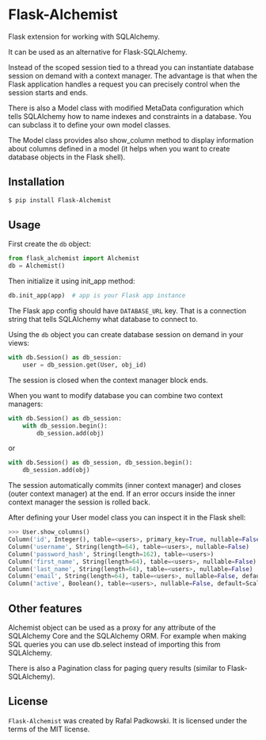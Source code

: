 # Flask-Alchemist

Flask extension for working with SQLAlchemy.

It can be used as an alternative for Flask-SQLAlchemy.

Instead of the scoped session tied to a thread you can instantiate database session
on demand with a context manager. The advantage is that when the Flask application handles a request you can precisely control when the session starts and ends.

There is also a Model class with modified MetaData configuration which tells SQLAlchemy how to name indexes and constraints in a database.
You can subclass it to define your own model classes.

The Model class provides also show_column method to display information about columns defined in a model (it helps when you want to create
database objects in the Flask shell).

## Installation

```bash
$ pip install Flask-Alchemist
```

## Usage

First create the `db` object:

```python
from flask_alchemist import Alchemist
db = Alchemist()
```

Then initialize it using init_app method:

```python
db.init_app(app)  # app is your Flask app instance
```
The Flask app config should have `DATABASE_URL` key. That is a connection string that tells SQLAlchemy what database to connect to.

Using the `db` object you can create database session on demand in your views:

```python
with db.Session() as db_session:
    user = db_session.get(User, obj_id)
```

The session is closed when the context manager block ends.

When you want to modify database you can combine two context managers:

```python
with db.Session() as db_session:
    with db_session.begin():
        db_session.add(obj)
```

or

```python
with db.Session() as db_session, db_session.begin():
    db_session.add(obj)
```

The session automatically commits (inner context manager) and closes (outer context manager) at the end. If an error occurs inside the inner context manager the session is rolled back.

After defining your User model class you can inspect it in the Flask shell:

```python
>>> User.show_columns()
Column('id', Integer(), table=<users>, primary_key=True, nullable=False)
Column('username', String(length=64), table=<users>, nullable=False)
Column('password_hash', String(length=162), table=<users>)
Column('first_name', String(length=64), table=<users>, nullable=False)
Column('last_name', String(length=64), table=<users>, nullable=False)
Column('email', String(length=64), table=<users>, nullable=False, default=ScalarElementColumnDefault(''))
Column('active', Boolean(), table=<users>, nullable=False, default=ScalarElementColumnDefault(True))
```

## Other features

Alchemist object can be used as a proxy for any attribute of the SQLAlchemy Core and the SQLAlchemy ORM.
For example when making SQL queries you can use db.select instead of importing this from SQLAlchemy.

There is also a Pagination class for paging query results (similar to Flask-SQLAlchemy).


## License

`Flask-Alchemist` was created by Rafal Padkowski. It is licensed under the terms
of the MIT license.
